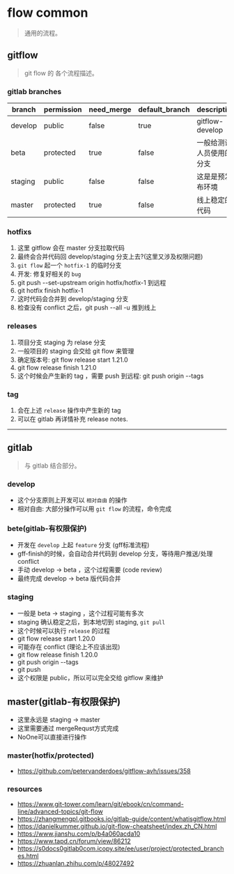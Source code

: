 # flow common
> 通用的流程。

## gitflow 
> git flow 的 各个流程描述。

### gitlab branches
| branch  | permission | need_merge | default_branch | description              |
| ------- | ---------- | ---------- | -------------- | ------------------------ |
| develop | public     | false      | true           | gitflow-develop          |
| beta    | protected  | true       | false          | 一般给测试人员使用的分支 |
| staging | public     | false      | false          | 这是是预发布环境         |
| master  | protected  | true       | false          | 线上稳定的代码           |


### hotfixs
1. 这里 gitflow 会在 master 分支拉取代码
2. 最终会合并代码回 develop/staging 分支上去?(这里又涉及权限问题)
3. `git flow` 起一个 `hotfix-1` 的临时分支
4. 开发: 修复好相关的 `bug`
5. git push --set-upstream origin hotfix/hotfix-1 到远程
6. git hotfix finish hotfix-1
7. 这时代码会合并到 develop/staging 分支
8. 检查没有 conflict 之后，git push --all -u 推到线上


### releases<Maintainer>
1. 项目分支 staging 为 relase 分支
2. 一般项目的 staging 会交给 git flow 来管理
3. 确定版本号: git flow release start 1.21.0
4. git flow release finish 1.21.0
5. 这个时候会产生新的 tag ，需要 push 到远程: git push origin --tags

### tag<Maintainer>
1. 会在上述 `release` 操作中产生新的 tag
2. 可以在 gitlab 再详情补充 release notes.

--- 

## gitlab
> 与 gitlab 结合部分。

### develop 
- 这个分支原则上开发可以 `相对自由` 的操作
- 相对自由: 大部分操作可以用 `git flow` 的流程，命令完成

### bete(gitlab-有权限保护)
- 开发在 `develop` 上起 `feature` 分支 (gff标准流程)
- gff-finish的时候，会自动合并代码到 develop 分支，等待用户推送/处理 conflict
- 手动 develop -> beta ，这个过程需要 (code review)
- 最终完成 develop -> beta 版代码合并

### staging
- 一般是 beta -> staging ，这个过程可能有多次
- staging 确认稳定之后，到本地切到 staging, `git pull`
- 这个时候可以执行 `release` 的过程
- git flow release start 1.20.0
- 可能存在 conflict (理论上不应该出现)
- git flow release finish 1.20.0
- git push origin --tags
- git push
- 这个权限是 public，所以可以完全交给 gitflow 来维护

## master(gitlab-有权限保护)
- 这里永远是 staging -> master
- 这里需要通过 mergeRequst方式完成
- NoOne可以直接进行操作

### master(hotfix/protected)
- https://github.com/petervanderdoes/gitflow-avh/issues/358

### resources
- https://www.git-tower.com/learn/git/ebook/cn/command-line/advanced-topics/git-flow
- https://zhangmengpl.gitbooks.io/gitlab-guide/content/whatisgitflow.html
- https://danielkummer.github.io/git-flow-cheatsheet/index.zh_CN.html
- https://www.jianshu.com/p/b4a060acda10
- https://www.tapd.cn/forum/view/86212
- https://s0docs0gitlab0com.icopy.site/ee/user/project/protected_branches.html
- https://zhuanlan.zhihu.com/p/48027492
